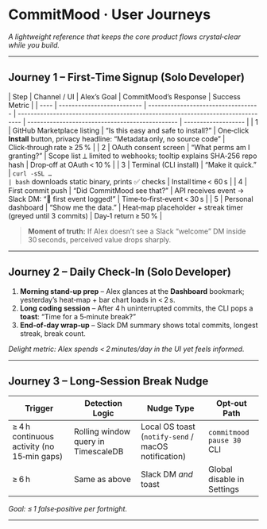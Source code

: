 # CommitMood · User Journeys

_A lightweight reference that keeps the core product flows crystal‑clear while you build._

---

## Journey 1 – First‑Time Signup (Solo Developer)

| Step | Channel / UI               | Alex’s Goal                         | CommitMood’s Response                                                           | Success Metric                                  |
| ---- | -------------------------- | ----------------------------------- | ------------------------------------------------------------------------------- | ----------------------------------------------- | ------------------- |
| 1    | GitHub Marketplace listing | “Is this easy and safe to install?” | One‑click **Install** button, privacy headline: “Metadata only, no source code” | Click‑through rate ≥ 25 %                       |
| 2    | OAuth consent screen       | “What perms am I granting?”         | Scope list ⟂ limited to webhooks; tooltip explains SHA‑256 repo hash            | Drop‑off at OAuth < 10 %                        |
| 3    | Terminal (CLI install)     | “Make it quick.”                    | `curl -sSL …                                                                    | bash` downloads static binary, prints ✅ checks | Install time < 60 s |
| 4    | First commit push          | “Did CommitMood see that?”          | API receives event → Slack DM: “🎉 first event logged!”                         | Time‑to‑first‑event < 30 s                      |
| 5    | Personal dashboard         | “Show me the data.”                 | Heat‑map placeholder + streak timer (greyed until 3 commits)                    | Day‑1 return ≥ 50 %                             |

> **Moment of truth:** If Alex doesn’t see a Slack “welcome” DM inside 30 seconds, perceived value drops sharply.

---

## Journey 2 – Daily Check‑In (Solo Developer)

1. **Morning stand‑up prep** – Alex glances at the **Dashboard** bookmark; yesterday’s heat‑map + bar chart loads in < 2 s.
2. **Long coding session** – After 4 h uninterrupted commits, the CLI pops a **toast**: “Time for a 5‑minute break?”
3. **End‑of‑day wrap‑up** – Slack DM summary shows total commits, longest streak, break count.

_Delight metric: Alex spends < 2 minutes/day in the UI yet feels informed._

---

## Journey 3 – Long‑Session Break Nudge

| Trigger                                    | Detection Logic                     | Nudge Type                                          | Opt‑out Path               |
| ------------------------------------------ | ----------------------------------- | --------------------------------------------------- | -------------------------- |
| ≥ 4 h continuous activity (no 15‑min gaps) | Rolling window query in TimescaleDB | Local OS toast (`notify-send` / macOS notification) | `commitmood pause 30` CLI  |
| ≥ 6 h                                      | Same as above                       | Slack DM _and_ toast                                | Global disable in Settings |

_Goal: ≤ 1 false‑positive per fortnight._

---
